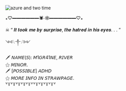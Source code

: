 
![azure and two time](https://github.com/user-attachments/assets/75370cb3-5dda-4132-9653-e3f6504d6532)

꘎♡━━━━━━🕷⋅🕸━━━━━━♡꘎

☠︎︎ “ 𝑰𝒕 𝒕𝒐𝒐𝒌 𝒎𝒆 𝒃𝒚 𝒔𝒖𝒓𝒑𝒓𝒊𝒔𝒆, 𝒕𝒉𝒆 𝒉𝒂𝒕𝒓𝒆𝒅 𝒊𝒏 𝒉𝒊𝒔 𝒆𝒚𝒆𝒔. . . ”       


༺𓆩༒𓆪༻


🗡 𝘕𝘈𝘔𝘌(𝘚):  𝘔1𝘎𝘙41𝘕𝘌,  𝘙𝘐𝘝𝘌𝘙‌‌           
⚝ 𝘔𝘐𝘕𝘖𝘙.           
🗡 [𝘗𝘖𝘚𝘚𝘐𝘉𝘓𝘌]  𝘈𝘋𝘏𝘋           
⚝ 𝘔𝘖𝘙𝘌  𝘐𝘕𝘍𝘖  𝘐𝘕  𝘚𝘛𝘙𝘈𝘞𝘗𝘈𝘎𝘌.           
꒷꒦꒷꒦꒷꒦꒷꒦꒷꒦꒷꒷꒦꒷꒦꒷꒦꒷꒦꒷
